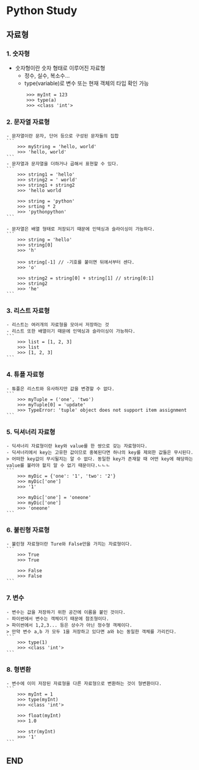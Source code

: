 # Python Study

## 자료형

### 1. 숫자형

  - 숫자형이란 숫자 형태로 이루어진 자료형
    - 정수, 실수, 복소수...
    - type(variable)로 변수 또는 현재 객체의 타입 확인 가능
    ```
        >>> myInt = 123
        >>> type(a)
        >>> <class 'int'>
    ```

### 2. 문자열 자료형
    - 문자열이란 문자, 단어 등으로 구성된 문자들의 집합
    ```
        >>> myString = 'hello, world'
        >>> 'hello, world'
    ```
    - 문자열과 문자열을 더하거나 곱해서 표현할 수 있다.
    ```
        >>> string1 = 'hello'
        >>> string2 = ' world'
        >>> string1 + string2
        >>> 'hello world

        >>> string = 'python'
        >>> srting * 2
        >>> 'pythonpython'
    ```

    - 문자열은 배열 형태로 저장되기 때문에 인덱싱과 슬라이싱이 가능하다.
    ```
        >>> string = 'hello'
        >>> string[0]
        >>> 'h'

        >>> string[-1] // -기호를 붙이면 뒤에서부터 센다.
        >>> 'o'

        >>> string2 = string[0] + string[1] // string[0:1]
        >>> string2
        >>> 'he'
    ```

### 3. 리스트 자료형
    - 리스트는 여러개의 자료형을 모아서 저장하는 것
    - 리스트 또한 배열이기 때문에 인덱싱과 슬라이싱이 가능하다.
    ```
        >>> list = [1, 2, 3]
        >>> list
        >>> [1, 2, 3]
    ```

### 4. 튜플 자료형
    - 튜플은 리스트와 유사하지만 값을 변경할 수 없다.
    ```
        >>> myTuple = ('one', 'two')
        >>> myTuple[0] = 'update'
        >>> TypeError: 'tuple' object does not support item assignment
    ```
### 5. 딕셔너리 자료형
    - 딕셔너리 자료형이란 key와 value를 한 쌍으로 갖는 자료형이다.
    - 딕셔너리에서 key는 고유한 값이므로 중복된다면 하나의 key를 제외한 값들은 무시된다.
    > 어떠한 key값이 무시될지는 알 수 없다. 동일한 key가 존재할 때 어떤 key에 해당하는 value를 불러야 할지 알 수 없기 때문이다.ㄴㄴㄴ
    ```
        >>> myDic = {'one': '1', 'two': '2'}
        >>> myDic['one']
        >>> '1'

        >>> myDic['one'] = 'oneone'
        >>> myDic['one']
        >>> 'oneone'
    ```

### 6. 불린형 자료형
    - 불린형 자료형이란 Ture와 False만을 가지는 자료형이다.
    ```
        >>> True
        >>> True
        
        >>> False
        >>> False
    ```

### 7. 변수
    - 변수는 값을 저장하기 위한 공간에 이름을 붙인 것이다.
    - 파이썬에서 변수는 객체이기 때문에 참조형이다.
    > 파이썬에서 1,2,3... 등은 상수가 아닌 정수형 객체이다.
    > 만약 변수 a,b 가 모두 1을 저장하고 있다면 a와 b는 동일한 객체를 가리킨다.
    ```
        >>> type(1)
        >>> <class 'int'>
    ```

### 8. 형변환
    - 변수에 이미 저장된 자료형을 다른 자료형으로 변환하는 것이 형변환이다.
    ```
        >>> myInt = 1
        >>> type(myInt)
        >>> <class 'int'>

        >>> float(myInt)
        >>> 1.0

        >>> str(myInt)
        >>> '1'
    ```
      
## END
  
  
      
     
